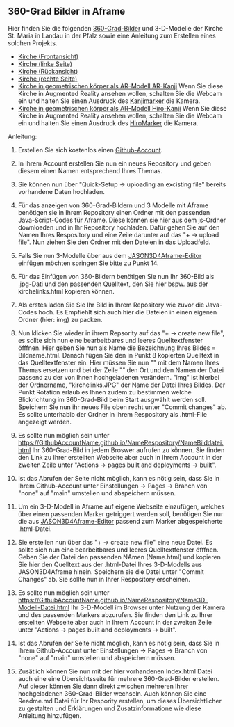 ## 360-Grad Bilder in Aframe
Hier finden Sie die folgenden [360-Grad-Bilder](https://schatz234.github.io/Kirche/index.html) und 3-D-Modelle der Kirche St. Maria in Landau in der Pfalz sowie eine Anleitung zum Erstellen eines solchen Projekts.
* [Kirche (Frontansicht)](https://schatz234.github.io/Kirche/kirchefront.html) 
* [Kirche (linke Seite)](https://schatz234.github.io/Kirche/kirchelinks.html)
* [Kirche (Rückansicht)](https://schatz234.github.io/Kirche/kirchehinten.html)
* [Kirche (rechte Seite)](https://schatz234.github.io/Kirche/kircherechts.html)
* [Kirche in geometrischen körper als AR-Modell AR-Kanji](https://schatz234.github.io/Kirche/kirche_st_maria_ar_kanji.html) Wenn Sie diese Kirche in Augmented Reality ansehen wollen, schalten Sie die Webcam ein und halten Sie einen Ausdruck des [Kanjimarker](https://niebert.github.io/JSON3D4Aframe/pdf/marker_hiro_kanji_printout.pdf) die Kamera.
* [Kirche in geometrischen körper als AR-Modell Hiro-Kanji](https://schatz234.github.io/Kirche/kirche_st_maria_ar_hiro.html) Wenn Sie diese Kirche in Augmented Reality ansehen wollen, schalten Sie die Webcam ein und halten Sie einen Ausdruck des [HiroMarker](https://niebert.github.io/JSON3D4Aframe/pdf/marker_hiro_kanji_printout.pdf) die Kamera.


Anleitung: 
  1. Erstellen Sie sich kostenlos einen [Github-Account](https://docs.github.com/de/get-started/start-your-journey/creating-an-account-on-github).
  3. In Ihrem Account erstellen Sie nun ein neues Repository und geben diesem einen Namen entsprechend Ihres Themas.
  4. Sie können nun über "Quick-Setup -> uploading an excisting file" bereits vorhandene Daten hochladen.
  5. Für das anzeigen von 360-Grad-Bildern und 3 Modelle mit Aframe benötigen sie in Ihrem Repository einen Ordner  mit den passenden Java-Script-Codes für Aframe. Diese können sie hier aus dem js-Ordner downloaden und in Ihr Repository hochladen. Dafür gehen Sie auf den Namen Ihres Respository und eine Zeile darunter auf das "+ -> upload file". Nun ziehen Sie den Ordner mit den Dateien in das Uploadfeld.
  7.  Falls Sie nun 3-Modelle über aus dem [JASON3D4Aframe-Editor](https://niebert.github.io/JSON3D4Aframe/) einfügen möchten springen Sie bitte zu Punkt 14. 
  8.  Für das Einfügen von 360-Bildern benötigen Sie nun Ihr 360-Bild als .jpg-Dati und den passenden Quelltext, den Sie hier bspw. aus der kirchelinks.html kopieren können.
  9.  Als erstes laden Sie Sie Ihr Bild in Ihrem Repository wie zuvor die Java-Codes hoch. Es Empfiehlt sich auch hier die Dateien in einen eigenen Ordner (hier: img) zu packen.
  10.  Nun klicken Sie wieder in ihrem Repsority auf das "+ -> create new file", es sollte sich nun eine bearbeitbares und leeres Quelltextfenster öfffnen. Hier geben Sie nun als Name die Bezeichnung Ihres Bildes = Bildname.html. Danach fügen Sie den in Punkt 8 kopierten Quelltext in das Quelltextfenster ein. Hier müssen Sie nun "<title>Kirche St. Maria, Landau</title>" mit dem Namen Ihres Themas ersetzen und bei der Zeile "<a-sky src="img/kirchelinks.JPG" rotation="0 90 0"></a-sky>" den Ort und den Namen der Datei passend zu der von Ihnen hochgeladenen verändern. "img" ist hierbei der Ordnername, "kirchelinks.JPG" der Name der Datei Ihres Bildes. Der Punkt Rotation erlaub es Ihnen zudem zu bestimmen welche Blickrichtung im 360-Grad-Bild beim Start ausgwählt werden soll. Speichern Sie nun ihr neues File oben recht unter "Commit changes" ab. Es sollte unterhablb der Ordner in Ihrem Respository als .html-File angezeigt werden.
11. Es sollte nun möglich sein unter https://GithubAccountName.github.io/NameRespository/NameBilddatei.html Ihr 360-Grad-Bild in jedem Broswer aufrufen zu können. Sie finden den Link zu Ihrer erstellten Webseite aber auch in Ihrem Account in der zweiten Zeile unter "Actions -> pages built and deployments -> built".
12. Ist das Abrufen der Seite nicht möglich, kann es nötig sein, dass Sie in Ihrem Github-Account unter Einstellungen -> Pages -> Branch von "none" auf "main" umstellen und abspeichern müssen. 
13. Um ein 3-D-Modell in Aframe auf eigene Webseite einzufügen, welches über einen passenden Marker getriggert werden soll, benötigen Sie nur die aus  [JASON3D4Aframe-Editor](https://niebert.github.io/JSON3D4Aframe/) passend zum Marker abgespeicherte .html-Datei.
14. Sie erstellen nun über das "+ -> create new file" eine neue Datei. Es sollte sich nun eine bearbeitbares und leeres Quelltextfenster öfffnen. Geben Sie der Datei den passenden NAmen (Name.html)  und kopieren Sie hier den Quelltext aus der .html-Datei Ihres 3-D-Modells aus JASON3D4Aframe hinein. Speichern sie die Datei unter "Commit Changes" ab. Sie sollte nun in Ihrer Respository erscheinen.
15. Es sollte nun möglich sein unter https://GithubAccountName.github.io/NameRespository/Name3D-Modell-Datei.html Ihr 3-D-Modell im Browser unter Nutzung der Kamera und des passenden Markers abzurufen. Sie finden den Link zu Ihrer erstellten Webseite aber auch in Ihrem Account in der zweiten Zeile unter "Actions -> pages built and deployments -> built".
16. Ist das Abrufen der Seite nicht möglich, kann es nötig sein, dass Sie in Ihrem Github-Account unter Einstellungen -> Pages -> Branch von "none" auf "main" umstellen und abspeichern müssen.
    
17. Zusätlich können Sie nun mit der hier vorhandenen Index.html Datei auch eine eine Übersichtsseite für mehrere 360-Grad-Bilder erstellen. Auf dieser können Sie dann direkt zwischen mehreren Ihrer hochgeladenen 360-Grad-Bilder wechseln. Auch können Sie eine Readme.md Datei für Ihr Respority erstellen, um dieses Übersichtlicher zu gestalten und Erklärungen und Zusatzinformatione wie diese Anleitung hinzufügen. 
 
